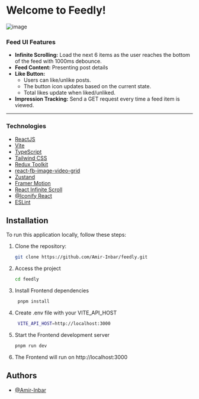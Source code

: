 # Welcome to Feedly!

![image](https://github.com/user-attachments/assets/34a34e27-de91-489e-a0ca-8f3d5a691689)

### Feed UI Features

- **Infinite Scrolling:** Load the next 6 items as the user reaches the bottom of the feed with 1000ms debounce.
- **Feed Content:** Presenting post details
- **Like Button:**
    - Users can like/unlike posts.
    - The button icon updates based on the current state.
    - Total likes update when liked/unliked.
- **Impression Tracking:** Send a GET request every time a feed item is viewed.

--- 

### Technologies

- [ReactJS](https://reactjs.org)
- [Vite](https://vitejs.dev)
- [TypeScript](https://www.typescriptlang.org)
- [Tailwind CSS](https://tailwindcss.com/)
- [Redux Toolkit](https://redux-toolkit.js.org/)
- [react-fb-image-video-grid](https://www.npmjs.com/package/react-fb-image-video-grid)
- [Zustand](https://github.com/pmndrs/zustand)
- [Framer Motion](https://www.framer.com/motion/)
- [React Infinite Scroll](https://www.npmjs.com/package/react-infinite-scroll-component)
- [@Iconify React](https://github.com/iconify/react)
- [ESLint](https://eslint.org)

## Installation

To run this application locally, follow these steps:

1. Clone the repository:

   ```bash
   git clone https://github.com/Amir-Inbar/feedly.git
   ```

2. Access the project

   ```bash
   cd feedly

   ```

3. Install Frontend dependencies

   ```bash
    pnpm install

   ```

4. Create .env file with your VITE_API_HOST

   ```bash
    VITE_API_HOST=http://localhost:3000
   ```

5. Start the Frontend development server

   ```bash
   pnpm run dev

   ```

6. The Frontend will run on http://localhost:3000

## Authors

- [@Amir-Inbar](https://github.com/Amir-Inbar)

